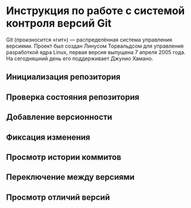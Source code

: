 # **Инструкция по работе с системой контроля версий Git**
Git (произносится «гит») — распределённая система управления версиями. Проект был создан Линусом Торвальдсом для управления разработкой ядра Linux, первая версия выпущена 7 апреля 2005 года. На сегодняшний день его поддерживает Джунио Хамано.
## Инициализация репозитория

## Проверка состояния репозитория

## Добавление версионности

## Фиксация изменения

## Просмотр истории коммитов

## Переключение между версиями

## Просмотр отличий версий
